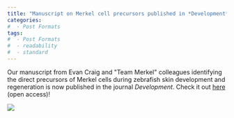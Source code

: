 ```yaml
---
title: "Manuscript on Merkel cell precursors published in *Development*"
categories:
#  - Post Formats
tags:
#  - Post Formats
#  - readability
#  - standard
---
```

Our manuscript from Evan Craig and "Team Merkel" colleagues identifying the direct precursors of Merkel cells during zebrafish skin development and regeneration is now published in the journal *Development*. Check it out  [here](http://doi.org/10.1242/dev.204810) (open access)!

<img src="{{site.url}}/assets/images/dMC-to-MC.gif" class="align-center">